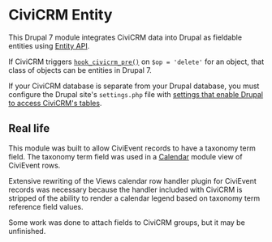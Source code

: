 CiviCRM Entity
==============

This Drupal 7 module integrates CiviCRM data into Drupal as fieldable entities using
[Entity API][1].

If CiviCRM triggers [`hook_civicrm_pre()`][2] on `$op = 'delete'` for an object, that
class of objects can be entities in Drupal 7.

If your CiviCRM database is separate from your Drupal database, you must configure the
Drupal site's `settings.php` file with [settings that enable Drupal to access CiviCRM's
tables][4].

[1]: http://drupal.org/project/entity
[2]: http://wiki.civicrm.org/confluence/display/CRMDOC41/CiviCRM+hook+specification
[3]: http://drupal.org/project/calendar
[4]: http://wiki.civicrm.org/confluence/display/CRMDOC40/Views3+Integration

Real life
---------

This module was built to allow CiviEvent records to have a taxonomy term field. The
taxonomy term field was used in a [Calendar][3] module view of CiviEvent rows.

Extensive rewriting of the Views calendar row handler plugin for CiviEvent records was
necessary because the handler included with CiviCRM is stripped of the ability to render
a calendar legend based on taxonomy term reference field values.

Some work was done to attach fields to CiviCRM groups, but it may be unfinished.
